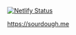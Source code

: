 [![Netlify Status](https://api.netlify.com/api/v1/badges/925ac443-cea0-46f9-9308-e4401958a1b5/deploy-status)](https://app.netlify.com/sites/sourdoughbakery/deploys)

https://sourdough.me
